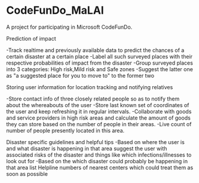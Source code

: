 # CodeFunDo_MaLAI
   A project for participating in Microsoft CodeFunDo.
 
Prediction of impact
     
-Track realtime and previously available data to predict the chances of a certain disaster at a certain place
-Label all such surveyed places with their respective probabilities of impact from the disaster
-Group surveyed places into 3 categories: High risk,Mild risk and Safe zones
-Suggest the latter  one as "a suggested place for you to move to" to the former two
 
Storing user information for location tracking and notifying relatives

-Store contact info of three closely related people so as to notify them about the whereabouts of the user
-Store last known set of coordinates of the user and keep refreshing it in regular intervals.
-Collaborate with goods and service providers in high risk areas and calculate the amount of goods they can store based on the number of people in their areas.
-Live count of number of people presently located in this area.

Disaster specific guidelines and helpful tips
-Based on where the user is and what disaster is happening in that area suggest the user with associated risks of the disaster and things like which infections/illnesses to look out for
-Based on the which disaster could probably be happening in that area list Helpline numbers of nearest centers which could treat them as soon as possible


